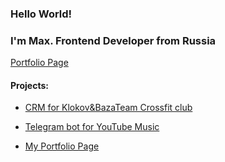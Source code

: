 ### Hello World!
### I'm Max. Frontend Developer from Russia

[Portfolio Page](https://maksershov.ru/ "open portfolio page")


#### Projects:

* [CRM for Klokov&BazaTeam Crossfit club](https://github.com/maxershov/webcrm "webcrm github repository")

* [Telegram bot for YouTube Music](https://github.com/maxershov/telegram-youtube-bot "telegram-youtube-bot github repository")

* [My Portfolio Page](https://github.com/maxershov/Max-Ershov-Site "portfolio github repository")
